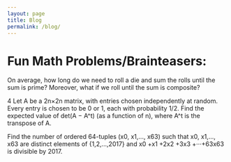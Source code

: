 ```yaml
---
layout: page
title: Blog
permalink: /blog/
---
```




Fun Math Problems/Brainteasers:
=====


On average, how long do we need to roll a die and sum the rolls until the sum is prime? Moreover, what if we
roll until the sum is composite?

4 Let A be a 2n×2n matrix, with entries chosen independently at random. Every entry is chosen to be 0 or 1,
each with probability 1/2. Find the expected value of det(A − A^t) (as a function of n), where A^t
is the transpose of A.


Find the number of ordered 64-tuples (x0, x1,..., x63)
such that x0, x1,..., x63 are distinct elements of
{1,2,...,2017} and
x0 +x1 +2x2 +3x3 +···+63x63
is divisible by 2017.
